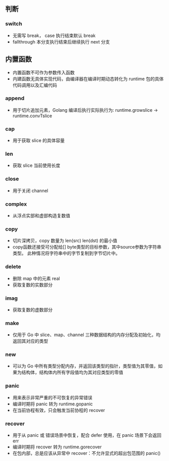 ## 判断
### switch
- 无需写 break， case 执行结束默认 break
- fallthrough 本分支执行结束后继续执行 next 分支

## 内置函数
- 内置函数不可作为参数传入函数
- 内建函数无具体实现代码，由编译器在编译时期动态转化为 runtime 包的具体代码调用以及汇编代码
### append
- 用于切片追加元素，Golang 编译后执行实际执行为: runtime.growslice -> runtime.convTslice
### cap
- 用于获取 slice 的具体容量
### len
- 获取 slice 当前使用长度
### close
- 用于关闭 channel
### complex
- 从浮点实部和虚部构造复数值
### copy
- 切片深拷贝，copy 数量为 len(src) len(dst) 的最小值
- copy函数还接受可分配给[] byte类型的目标参数，其中source参数为字符串类型。 此种情况将字符串中的字节复制到字节切片中。
### delete
- 删除 map 中的元素
real
- 获取复数的实数部分
### imag
- 获取复数的虚数部分
### make
- 仅用于 Go 中 slice、map、channel 三种数据结构的内存分配及初始化，均返回其对应的类型
### new
- 可以为 Go 中所有类型分配内存，并返回该类型的指针，类型值为其零值，如果为结构体，结构体内所有字段值均为其对应类型的零值
### panic
- 用来表示非常严重的不可恢复的异常错误
- 编译时期将 panic 转为 runtime.gopanic
- 在当前协程有效，只会触发当前协程的 recover
### recover
- 用于从 panic 或 错误场景中恢复，配合 defer 使用，在 panic 场景下会返回 err
- 编译时期将 recover 转为 runtime.gorecover
- 在包内部，总是应该从异常中 recover：不允许显式的超出包范围的 panic()